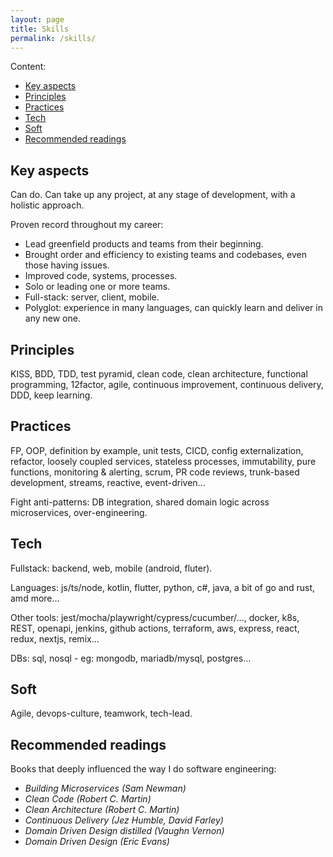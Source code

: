 ```yaml
---
layout: page
title: Skills
permalink: /skills/
---
```


Content:

- [Key aspects](#key-aspects)
- [Principles](#principles)
- [Practices](#practices)
- [Tech](#tech)
- [Soft](#soft)
- [Recommended readings](#recommended-readings)

## Key aspects

Can do. Can take up any project, at any stage of development, with a holistic approach.

Proven record throughout my career:

- Lead greenfield products and teams from their beginning.
- Brought order and efficiency to existing teams and codebases, even those having issues.
- Improved code, systems, processes.
- Solo or leading one or more teams.
- Full-stack: server, client, mobile.
- Polyglot: experience in many languages, can quickly learn and deliver in any new one.

## Principles

KISS, BDD, TDD, test pyramid, clean code, clean architecture, functional programming, 12factor, agile, continuous improvement, continuous delivery, DDD, keep learning.

## Practices

FP, OOP, definition by example, unit tests, CICD, config externalization, refactor, loosely coupled services, stateless processes, immutability, pure functions, monitoring & alerting, scrum, PR code reviews, trunk-based development, streams, reactive, event-driven...

Fight anti-patterns: DB integration, shared domain logic across microservices, over-engineering.

## Tech

Fullstack: backend, web, mobile (android, fluter).

Languages: js/ts/node, kotlin, flutter, python, c#, java, a bit of go and rust, amd more...

Other tools: jest/mocha/playwright/cypress/cucumber/..., docker, k8s, REST, openapi, jenkins, github actions, terraform, aws, express, react, redux, nextjs, remix...

DBs: sql, nosql - eg: mongodb, mariadb/mysql, postgres...

## Soft

Agile, devops-culture, teamwork, tech-lead.

## Recommended readings

Books that deeply influenced the way I do software engineering:

- _Building Microservices (Sam Newman)_
- _Clean Code (Robert C. Martin)_
- _Clean Architecture (Robert C. Martin)_
- _Continuous Delivery (Jez Humble, David Farley)_
- _Domain Driven Design distilled (Vaughn Vernon)_
- _Domain Driven Design (Eric Evans)_
